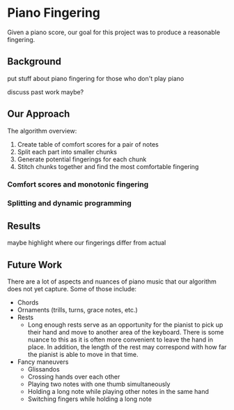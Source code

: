 # Piano Fingering

Given a piano score, our goal for this project was to produce a reasonable fingering.

## Background

put stuff about piano fingering for those who don't play piano

discuss past work maybe?

## Our Approach

The algorithm overview:
1. Create table of comfort scores for a pair of notes
2. Split each part into smaller chunks
3. Generate potential fingerings for each chunk
4. Stitch chunks together and find the most comfortable fingering

### Comfort scores and monotonic fingering

### Splitting and dynamic programming

## Results

maybe highlight where our fingerings differ from actual

## Future Work

There are a lot of aspects and nuances of piano music that our algorithm does not yet capture. Some of those include:
- Chords
- Ornaments (trills, turns, grace notes, etc.)
- Rests
	- Long enough rests serve as an opportunity for the pianist to pick up their hand and move to another area of the keyboard. There is some nuance to this as it is often more convenient to leave the hand in place. In addition, the length of the rest may correspond with how far the pianist is able to move in that time.
- Fancy maneuvers
	- Glissandos
	- Crossing hands over each other
	- Playing two notes with one thumb simultaneously
	- Holding a long note while playing other notes in the same hand
	- Switching fingers while holding a long note
